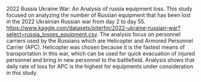 2022 Russia Ukraine War: An Analysis of russia equipment loss.
This study focused on analyzing the number of Russian equipment that has been lost in the 2022 Ukrainian Russian war from day 2 to day 55.  https://www.kaggle.com/datasets/piterfm/2022-ukraine-russian-war?select=russia_losses_equipment.csv. The analysis focus on personnel carriers used by the Russians which are Helicopter and Armored Personnel Carrier (APC). Helicopter was chosen because it is the fastest means of transportation in this war, which can be used for quick evacuation of injured personnel and bring in new personnel to the battlefield. Analysis shows that daily rate of loss for APC is the highest for equipments under consideration in this study.
